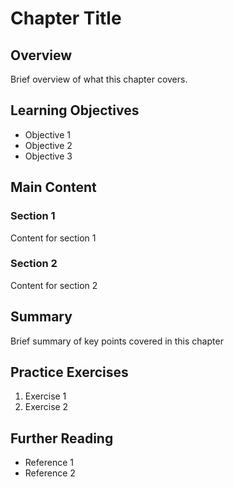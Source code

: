 # Chapter Title

## Overview
Brief overview of what this chapter covers.

## Learning Objectives
- Objective 1
- Objective 2
- Objective 3

## Main Content

### Section 1
Content for section 1

### Section 2
Content for section 2

## Summary
Brief summary of key points covered in this chapter

## Practice Exercises
1. Exercise 1
2. Exercise 2

## Further Reading
- Reference 1
- Reference 2
